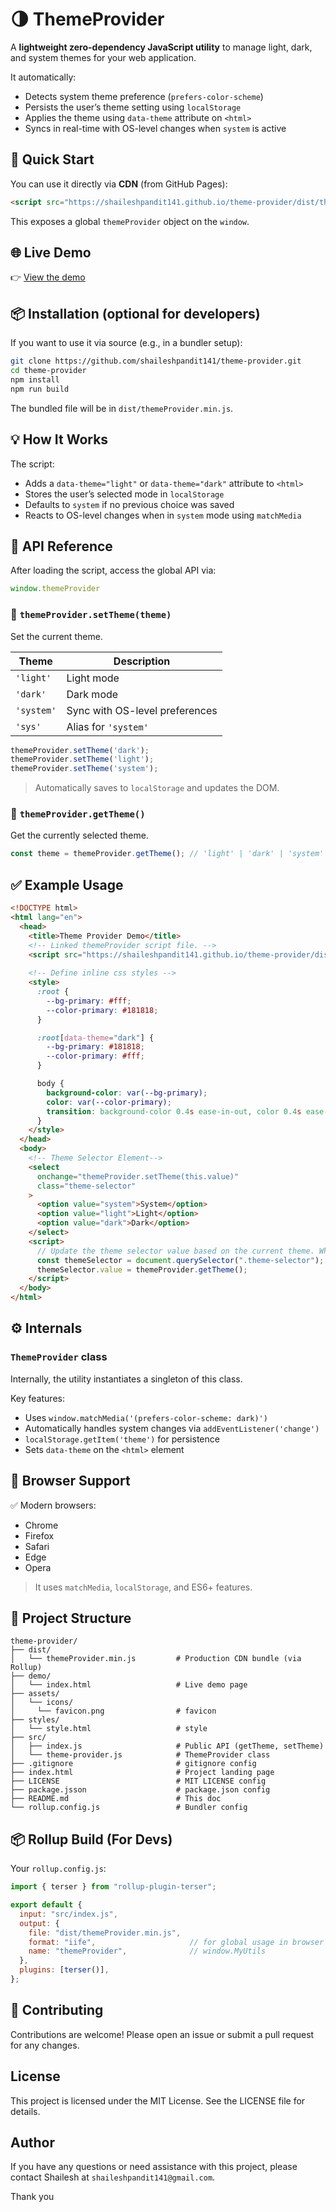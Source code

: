 # 🌗 ThemeProvider

A **lightweight zero-dependency JavaScript utility** to manage light, dark, and system themes for your web application.

It automatically:

- Detects system theme preference (`prefers-color-scheme`)
- Persists the user’s theme setting using `localStorage`
- Applies the theme using `data-theme` attribute on `<html>`
- Syncs in real-time with OS-level changes when `system` is active

## 🚀 Quick Start

You can use it directly via **CDN** (from GitHub Pages):

```html
<script src="https://shaileshpandit141.github.io/theme-provider/dist/themeProvider.min.js"></script>
```

This exposes a global `themeProvider` object on the `window`.

## 🌐 Live Demo

👉 [View the demo](https://shaileshpandit141.github.io/theme-provider/demo/)

## 📦 Installation (optional for developers)

If you want to use it via source (e.g., in a bundler setup):

```bash
git clone https://github.com/shaileshpandit141/theme-provider.git
cd theme-provider
npm install
npm run build
```

The bundled file will be in `dist/themeProvider.min.js`.

## 💡 How It Works

The script:

- Adds a `data-theme="light"` or `data-theme="dark"` attribute to `<html>`
- Stores the user’s selected mode in `localStorage`
- Defaults to `system` if no previous choice was saved
- Reacts to OS-level changes when in `system` mode using `matchMedia`

## 🧩 API Reference

After loading the script, access the global API via:

```js
window.themeProvider
```

### 🔹 `themeProvider.setTheme(theme)`

Set the current theme.

| Theme      | Description                    |
| ---------- | ------------------------------ |
| `'light'`  | Light mode                     |
| `'dark'`   | Dark mode                      |
| `'system'` | Sync with OS-level preferences |
| `'sys'`    | Alias for `'system'`           |

```js
themeProvider.setTheme('dark');
themeProvider.setTheme('light');
themeProvider.setTheme('system');
```

> Automatically saves to `localStorage` and updates the DOM.

### 🔹 `themeProvider.getTheme()`

Get the currently selected theme.

```js
const theme = themeProvider.getTheme(); // 'light' | 'dark' | 'system'
```

## ✅ Example Usage

```html
<!DOCTYPE html>
<html lang="en">
  <head>
    <title>Theme Provider Demo</title>
    <!-- Linked themeProvider script file. -->
    <script src="https://shaileshpandit141.github.io/theme-provider/dist/themeProvider.min.js"></script>
    
    <!-- Define inline css styles -->
    <style>
      :root {
        --bg-primary: #fff;
        --color-primary: #181818;
      }

      :root[data-theme="dark"] {
        --bg-primary: #181818;
        --color-primary: #fff;
      }

      body {
        background-color: var(--bg-primary);
        color: var(--color-primary);
        transition: background-color 0.4s ease-in-out, color 0.4s ease-in-out;
      }
    </style>
  </head>
  <body>
    <!-- Theme Selector Element-->
    <select
      onchange="themeProvider.setTheme(this.value)"
      class="theme-selector"
    >
      <option value="system">System</option>
      <option value="light">Light</option>
      <option value="dark">Dark</option>
    </select>
    <script>
      // Update the theme selector value based on the current theme. When the page loads.
      const themeSelector = document.querySelector(".theme-selector");
      themeSelector.value = themeProvider.getTheme();
    </script>
  </body>
</html>
```

## ⚙️ Internals

### `ThemeProvider` class

Internally, the utility instantiates a singleton of this class.

Key features:

- Uses `window.matchMedia('(prefers-color-scheme: dark)')`
- Automatically handles system changes via `addEventListener('change')`
- `localStorage.getItem('theme')` for persistence
- Sets `data-theme` on the `<html>` element

## 🧪 Browser Support

✅ Modern browsers:

- Chrome
- Firefox
- Safari
- Edge
- Opera

> It uses `matchMedia`, `localStorage`, and ES6+ features.

## 🧱 Project Structure

```text
theme-provider/
├── dist/
│   └── themeProvider.min.js         # Production CDN bundle (via Rollup)
├── demo/
│   └── index.html                   # Live demo page
├── assets/
│   └── icons/                       
│     └── favicon.png                # favicon
├── styles/
│   └── style.html                   # style
├── src/
│   ├── index.js                     # Public API (getTheme, setTheme)
│   └── theme-provider.js            # ThemeProvider class
├── .gitignore                       # gitignore config
├── index.html                       # Project landing page
├── LICENSE                          # MIT LICENSE config
├── package.jsson                    # package.json config
├── README.md                        # This doc
└── rollup.config.js                 # Bundler config
```

## 📦 Rollup Build (For Devs)

Your `rollup.config.js`:

```js
import { terser } from "rollup-plugin-terser";

export default {
  input: "src/index.js",
  output: {
    file: "dist/themeProvider.min.js",
    format: "iife",                     // for global usage in browser
    name: "themeProvider",              // window.MyUtils
  },
  plugins: [terser()],
};
```

## 🤝 Contributing

Contributions are welcome! Please open an issue or submit a pull request for any changes.

## License

This project is licensed under the MIT License. See the LICENSE file for details.

## Author

If you have any questions or need assistance with this project, please contact Shailesh at `shaileshpandit141@gmail.com`.

Thank you
